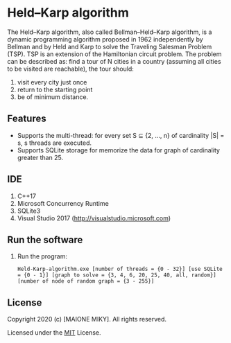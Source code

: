 # Held–Karp algorithm
The Held–Karp algorithm, also called Bellman–Held–Karp algorithm, is a dynamic programming algorithm proposed in 1962 independently by Bellman and by Held and Karp to solve the Traveling Salesman Problem (TSP). TSP is an extension of the Hamiltonian circuit problem. The problem can be described as: find a tour of N cities in a country (assuming all cities to be visited are reachable), the tour should:
1. visit every city just once
2. return to the starting point
3. be of minimum distance.


## Features
* Supports the multi-thread: for every set S ⊆ {2, ..., n} of cardinality |S| = s, s threads are executed.
* Supports SQLite storage for memorize the data for graph of cardinality greater than 25.


## IDE
1. C++17
2. Microsoft Concurrency Runtime
3. SQLite3
4. Visual Studio 2017 (http://visualstudio.microsoft.com)


## Run the software
1. Run the program:

	```Held-Karp-algorithm.exe [number of threads = {0 - 32}] [use SQLite = {0 - 1}] [graph to solve = {3, 4, 6, 20, 25, 40, all, random}] [number of node of random graph = {3 - 255}]```


## License
Copyright 2020 (c) [MAIONE MIKY]. All rights reserved.

Licensed under the [MIT](LICENSE) License.